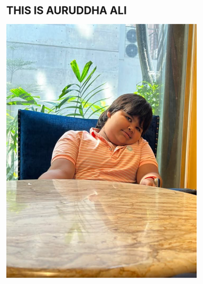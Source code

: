 
<html>
    <head>
       <link rel="stylesheet" href="auro.css">
    </head>

<body>

<h1 class="header">THIS IS AURUDDHA ALI</h1>
<img class="center hover04 figure img"src="images/Auro2.jpg" />

</body>
</html>
